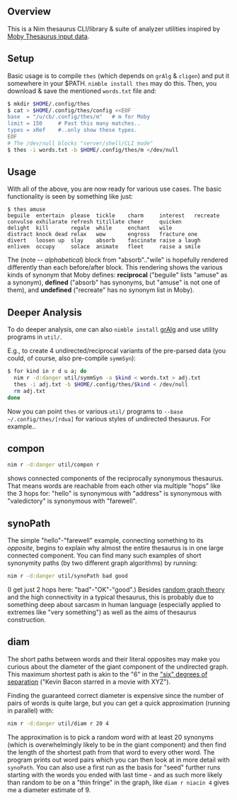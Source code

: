 Overview
--------

This is a Nim thesaurus CLI/library & suite of analyzer utilities inspired by
[Moby Thesaurus input data](https://github.com/words/moby/raw/master/words.txt).

Setup
-----

Basic usage is to compile `thes` (which depends on `grAlg` & `cligen`) and put
it somewhere in your $PATH.  `nimble install thes` may do this.  Then, you
download & save the mentioned `words.txt` file and:
```sh
$ mkdir $HOME/.config/thes
$ cat > $HOME/.config/thes/config <<EOF
base  = "/u/cb/.config/thes/m"   # m for Moby
limit = 150     # Past this many matches..
types = xRef    #..only show these types.
EOF
# The /dev/null blocks "server/shell/CLI mode"
$ thes -i words.txt -b $HOME/.config/thes/m </dev/null
```

Usage
-----

With all of the above, you are now ready for various use cases.  The basic
functionality is seen by something like just:
```
$ thes amuse
beguile  entertain  please  tickle    charm     interest   recreate
convulse exhilarate refresh titillate cheer     quicken
delight  kill       regale  while     enchant   wile
distract knock dead relax   wow       engross   fracture one
divert   loosen up  slay    absorb    fascinate raise a laugh
enliven  occupy     solace  animate   fleet     raise a smile
```
The (note -- *alphabetical*) block from "absorb".."wile" is hopefully rendered
differently than each before/after block.  This rendering shows the various
kinds of synonym that Moby defines: **reciprocal** ("beguile" lists "amuse" as a
synonym), **defined** ("absorb" has synonyms, but "amuse" is not one of them),
and **undefined** ("recreate" has no synonym list in Moby).

Deeper Analysis
---------------

To do deeper analysis, one can also `nimble install`
[grAlg](https://github.com/c-blake/gralg) and use utility programs in `util/`.

E.g., to create 4 undirected/reciprocal variants of the pre-parsed data (you
could, of course, also pre-compile `symmSyn`):
```sh
$ for kind in r d u a; do
  nim r -d:danger util/symmSyn -a $kind < words.txt > adj.txt
  thes -i adj.txt -b $HOME/.config/thes/$kind < /dev/null
  rm adj.txt
done
```
Now you can point `thes` or various `util/` programs to `--base
~/.config/thes/[rdua]` for various styles of undirected thesaurus.  For
example..

compon
------

```sh
nim r -d:danger util/compon r
```
shows connected components of the reciprocally synonymous thesaurus.  That means
words are reachable from each other via multiple "hops" like the 3 hops for:
"hello" is synonymous with "address" is synonymous with "valedictory" is
synonymous with "farewell".

synoPath
--------

The simple "hello"-"farewell" example, connecting something to its *opposite*,
begins to explain why almost the entire thesaurus is in one large connected
component.  You can find many such examples of short synonymity paths (by two
different graph algorithms) by running:
```sh
nim r -d:danger util/synoPath bad good
```
(I get just 2 hops here: "bad"-"OK"-"good".)  Besides
[random graph theory](https://en.wikipedia.org/wiki/Random_graph) and the high
connectivity in a typical thesaurus, this is probably due to something deep
about sarcasm in human language (especially applied to extremes like "very
something") as well as the aims of thesaurus construction.

diam
----

The short paths between words and their literal opposites may make you curious
about the diameter of the giant component of the undirected graph.  This maximum
shortest path is akin to the "6" in the ["six" degrees of
separation](https://en.wikipedia.org/wiki/Six_degrees_of_separation) ("Kevin
Bacon starred in a movie with XYZ").

Finding the guaranteed correct diameter is expensive since the number of pairs
of words is quite large, but you can get a quick approximation (running in
parallel) with:
```sh
nim r -d:danger util/diam r 20 4
```
The approximation is to pick a random word with at least 20 synonyms (which is
overwhelmingly likely to be in the giant component) and then find the length of
the shortest path from that word to every other word.  The program prints out
word pairs which you can then look at in more detail with `synoPath`.  You can
also use a first run as the basis for "seed" further runs starting with the
words you ended with last time - and as such more likely than random to be on
a "thin fringe" in the graph, like `diam r niacin 4` gives me a diameter
estimate of 9.
